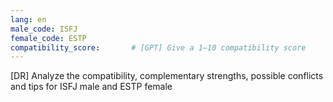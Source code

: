 ```yaml
---
lang: en
male_code: ISFJ
female_code: ESTP
compatibility_score:       # [GPT] Give a 1–10 compatibility score
---
```


[DR] Analyze the compatibility, complementary strengths, possible conflicts and tips for ISFJ male and ESTP female

